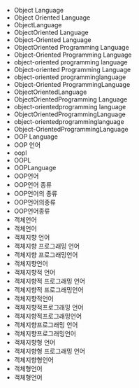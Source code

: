 ﻿- Object Language
- Object Oriented Language
- ObjectLanguage
- ObjectOriented Language
- Object-Oriented Language
- ObjectOriented Programming Language
- Object-Oriented Programming Language
- object-oriented programming language
- Object-oriented Programming Language
- object-oriented programminglanguage
- Object-Oriented ProgrammingLanguage
- ObjectOrientedLanguage
- ObjectOrientedProgramming Language
- object-orientedprogramming language
- ObjectOrientedProgrammingLanguage
- object-orientedprogramminglanguage
- Object-OrientedProgrammingLanguage
- OOP Language
- OOP 언어
- oopl
- OOPL
- OOPLanguage
- OOP언어
- OOP언어 종류
- OOP언어의 종류
- OOP언어의종류
- OOP언어종류
- 객체언어
- 객체언어
- 객체지향 언어
- 객체지향 프로그래밍 언어
- 객체지향 프로그래밍언어
- 객체지향언어
- 객체지향적 언어
- 객체지향적 프로그래밍 언어
- 객체지향적 프로그래밍언어
- 객체지향적언어
- 객체지향적프로그래밍 언어
- 객체지향적프로그래밍언어
- 객체지향프로그래밍 언어
- 객체지향프로그래밍언어
- 객체지향형 언어
- 객체지향형 프로그래밍 언어
- 객체지향형언어
- 객체형언어
- 객체형언어
